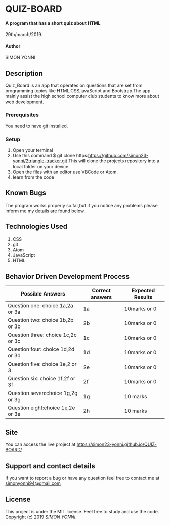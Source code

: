 # QUIZ-BOARD
#### A program that has a short quiz about HTML
29th/march/2019.
#### Author
 SIMON YONNI
## Description
Quiz_Board is an app that operates on questions that are set  from programming topics
like  HTML,CSS,javaScript and Bootstrap.The app mainly assist the high school computer club students to know more about web development.
### Prerequisites
You need to have git installed.
### Setup
1. Open your terminal
2. Use this command $ git clone https:https://github.com/simon23-yonni/2triangle-tracker.git
   This will clone the projects repository into a local folder on your device.
3. Open the files with an editor use VBCode or Atom.
4. learn from the code
## Known Bugs
The program works properly so far,but if you notice any problems please inform me my details are found below.
## Technologies Used
1. CSS
2. git
3. Atom
4. JavaScript
5.  HTML

## Behavior Driven Development Process
Possible Answers                 |   Correct answers         |   Expected Results  |
---------------------------------|---------------------------|---------------------|
Question one: choice 1a,2a or 3a    |         1a                |      10marks or 0    |
Question two: choice 1b,2b or 3b    |         2b                |      10marks or 0    |
Question three: choice 1c,2c or 3c |          1c               |      10marks or 0    |
Question four: choice 1d,2d or 3d  |          1d              |      10marks or 0    |
Question five: choice 1e,2 or 3   |           2e                |      10marks or 0    |
Question six: choice  1f,2f or 3f   |         2f                |      10marks or 0    |
Question seven:choice 1g,2g or 3g  |          1g                   |  10 marks
Question eight:choice 1e,2e or 3e  |          2h                  | 10 marks
## Site  
You can access the live project at https://simon23-yonni.github.io/QUIZ-BOARD/
## Support and contact details
If you want to report a bug or have any question feel free to contact me at
simonyonni94@gmail.com
## License
This project is under the MIT license.
Feel free to study and use the code.
Copyright (c) 2019 *SIMON YONNI*.
